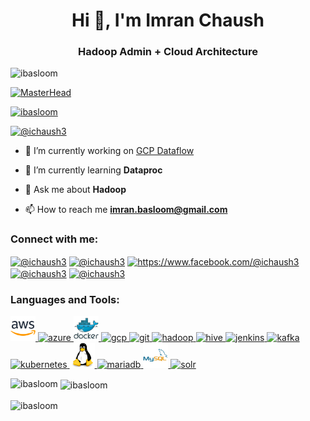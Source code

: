 <h1 align="center">Hi 👋, I'm Imran Chaush</h1>
<h3 align="center">Hadoop Admin + Cloud Architecture</h3>

<p align="left"> <img src="https://komarev.com/ghpvc/?username=ibasloom&label=Profile%20views&color=0e75b6&style=flat" alt="ibasloom" /> </p>

[![MasterHead](https://github.com/ibasloom/ibasloom/blob/main/image/banar.gif)](https://github.com/ibasloom/ibasloom/blob/main/image/banar.gif)

<p align="left"> <a href="https://github.com/ryo-ma/github-profile-trophy"><img src="https://github-profile-trophy.vercel.app/?username=ibasloom" alt="ibasloom" /></a> </p>

<p align="left"> <a href="https://twitter.com/@ichaush3" target="blank"><img src="https://img.shields.io/twitter/follow/@ichaush3?logo=twitter&style=for-the-badge" alt="@ichaush3" /></a> </p>

- 🔭 I’m currently working on [GCP Dataflow](https://github.com/ibasloom/GCP-Dataflow)

- 🌱 I’m currently learning **Dataproc**

- 💬 Ask me about **Hadoop**

- 📫 How to reach me **imran.basloom@gmail.com**

<h3 align="left">Connect with me:</h3>
<p align="left">
<a href="https://twitter.com/@ichaush3" target="blank"><img align="center" src="https://raw.githubusercontent.com/rahuldkjain/github-profile-readme-generator/master/src/images/icons/Social/twitter.svg" alt="@ichaush3" height="30" width="40" /></a>
<a href="https://linkedin.com/in/ichaush3" target="blank"><img align="center" src="https://raw.githubusercontent.com/rahuldkjain/github-profile-readme-generator/master/src/images/icons/Social/linked-in-alt.svg" alt="@ichaush3" height="30" width="40" /></a>
<a href="https://fb.com/https://www.facebook.com/@ichaush3" target="blank"><img align="center" src="https://raw.githubusercontent.com/rahuldkjain/github-profile-readme-generator/master/src/images/icons/Social/facebook.svg" alt="https://www.facebook.com/@ichaush3" height="30" width="40" /></a>
<a href="https://instagram.com/@ichaush3" target="blank"><img align="center" src="https://raw.githubusercontent.com/rahuldkjain/github-profile-readme-generator/master/src/images/icons/Social/instagram.svg" alt="@ichaush3" height="30" width="40" /></a>
<a href="https://www.youtube.com/c/@ichaush3" target="blank"><img align="center" src="https://raw.githubusercontent.com/rahuldkjain/github-profile-readme-generator/master/src/images/icons/Social/youtube.svg" alt="@ichaush3" height="30" width="40" /></a>
</p>

<h3 align="left">Languages and Tools:</h3>
<p align="left"> <a href="https://aws.amazon.com" target="_blank" rel="noreferrer"> <img src="https://raw.githubusercontent.com/devicons/devicon/master/icons/amazonwebservices/amazonwebservices-original-wordmark.svg" alt="aws" width="40" height="40"/> </a> <a href="https://azure.microsoft.com/en-in/" target="_blank" rel="noreferrer"> <img src="https://www.vectorlogo.zone/logos/microsoft_azure/microsoft_azure-icon.svg" alt="azure" width="40" height="40"/> </a> <a href="https://www.docker.com/" target="_blank" rel="noreferrer"> <img src="https://raw.githubusercontent.com/devicons/devicon/master/icons/docker/docker-original-wordmark.svg" alt="docker" width="40" height="40"/> </a> <a href="https://cloud.google.com" target="_blank" rel="noreferrer"> <img src="https://www.vectorlogo.zone/logos/google_cloud/google_cloud-icon.svg" alt="gcp" width="40" height="40"/> </a> <a href="https://git-scm.com/" target="_blank" rel="noreferrer"> <img src="https://www.vectorlogo.zone/logos/git-scm/git-scm-icon.svg" alt="git" width="40" height="40"/> </a> <a href="https://hadoop.apache.org/" target="_blank" rel="noreferrer"> <img src="https://www.vectorlogo.zone/logos/apache_hadoop/apache_hadoop-icon.svg" alt="hadoop" width="40" height="40"/> </a> <a href="https://hive.apache.org/" target="_blank" rel="noreferrer"> <img src="https://www.vectorlogo.zone/logos/apache_hive/apache_hive-icon.svg" alt="hive" width="40" height="40"/> </a> <a href="https://www.jenkins.io" target="_blank" rel="noreferrer"> <img src="https://www.vectorlogo.zone/logos/jenkins/jenkins-icon.svg" alt="jenkins" width="40" height="40"/> </a> <a href="https://kafka.apache.org/" target="_blank" rel="noreferrer"> <img src="https://www.vectorlogo.zone/logos/apache_kafka/apache_kafka-icon.svg" alt="kafka" width="40" height="40"/> </a> <a href="https://kubernetes.io" target="_blank" rel="noreferrer"> <img src="https://www.vectorlogo.zone/logos/kubernetes/kubernetes-icon.svg" alt="kubernetes" width="40" height="40"/> </a> <a href="https://www.linux.org/" target="_blank" rel="noreferrer"> <img src="https://raw.githubusercontent.com/devicons/devicon/master/icons/linux/linux-original.svg" alt="linux" width="40" height="40"/> </a> <a href="https://mariadb.org/" target="_blank" rel="noreferrer"> <img src="https://www.vectorlogo.zone/logos/mariadb/mariadb-icon.svg" alt="mariadb" width="40" height="40"/> </a> <a href="https://www.mysql.com/" target="_blank" rel="noreferrer"> <img src="https://raw.githubusercontent.com/devicons/devicon/master/icons/mysql/mysql-original-wordmark.svg" alt="mysql" width="40" height="40"/> </a> <a href="https://lucene.apache.org/solr/" target="_blank" rel="noreferrer"> <img src="https://www.vectorlogo.zone/logos/apache_solr/apache_solr-icon.svg" alt="solr" width="40" height="40"/> </a> </p>

<p><img align="left" src="https://github-readme-stats.vercel.app/api/top-langs?username=ibasloom&show_icons=true&locale=en&layout=compact" alt="ibasloom" /></p>

<p>&nbsp;<img align="center" src="https://github-readme-stats.vercel.app/api?username=ibasloom&show_icons=true&locale=en" alt="ibasloom" /></p>

<p><img align="center" src="https://github-readme-streak-stats.herokuapp.com/?user=ibasloom&" alt="ibasloom" /></p>
